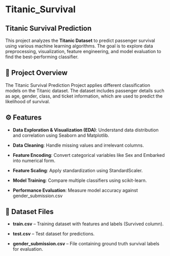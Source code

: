 # Titanic_Survival

## Titanic Survival Prediction
This project analyzes the __Titanic Dataset__ to predict passenger survival using various machine learning algorithms. The goal is to explore data preprocessing, visualization, feature engineering, and model evaluation to find the best-performing classifier.

## 🧩 Project Overview
The Titanic Survival Prediction Project applies different classification models on the Titanic dataset.
The dataset includes passenger details such as age, gender, class, and ticket information, which are used to predict the likelihood of survival.

## ⚙️ Features
- __Data Exploration & Visualization (EDA)__: Understand data distribution and correlation using Seaborn and Matplotlib.

- __Data Cleaning__: Handle missing values and irrelevant columns.

- __Feature Encoding__: Convert categorical variables like Sex and Embarked into numerical form.

- __Feature Scaling__: Apply standardization using StandardScaler.

- __Model Training__: Compare multiple classifiers using scikit-learn.

- __Performance Evaluation__: Measure model accuracy against gender_submission.csv

## 📁 Dataset Files
- __train.csv__ – Training dataset with features and labels (Survived column).

- __test.csv__ – Test dataset for predictions.

- __gender_submission.csv__ – File containing ground truth survival labels for evaluation.

